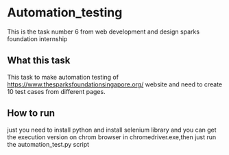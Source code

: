 # Automation_testing
This is the task number 6 from web development and design sparks foundation internship
## What this task 
This task to make automation testing of https://www.thesparksfoundationsingapore.org/ website and need to create 10 test cases from different pages.
## How to run
just you need to install python and install selenium library and you can get the execution version on chrom browser in chromedriver.exe,then just run the automation_test.py script 

